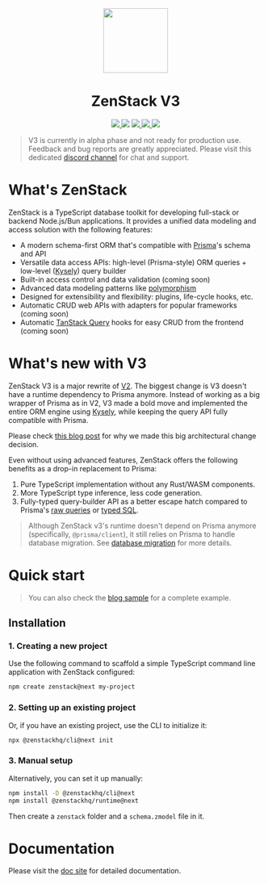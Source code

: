<div align="center">
    <a href="https://zenstack.dev">
    <picture>
    <source media="(prefers-color-scheme: dark)" srcset="https://raw.githubusercontent.com/zenstackhq/zenstack-docs/main/static/img/logo-dark.png">
    <img src="https://raw.githubusercontent.com/zenstackhq/zenstack-docs/main/static/img/logo.png" height="128">
    </picture>
    </a>
    <h1>ZenStack V3</h1>
    <a href="https://www.npmjs.com/package/@zenstackhq/cli?activeTab=versions">
        <img src="https://img.shields.io/npm/v/%40zenstackhq%2Fcli/next">
    </a>
    <img src="https://github.com/zenstackhq/zenstack-v3/actions/workflows/build-test.yml/badge.svg">
    <a href="https://twitter.com/zenstackhq">
        <img src="https://img.shields.io/twitter/url?style=social&url=https%3A%2F%2Fgithub.com%2Fzenstackhq%2Fzenstack">
    </a>
    <a href="https://discord.gg/Ykhr738dUe">
        <img src="https://img.shields.io/discord/1035538056146595961">
    </a>
    <a href="https://github.com/zenstackhq/zenstack/blob/main/LICENSE">
        <img src="https://img.shields.io/badge/license-MIT-green">
    </a>
</div>

> V3 is currently in alpha phase and not ready for production use. Feedback and bug reports are greatly appreciated. Please visit this dedicated [discord channel](https://discord.com/channels/1035538056146595961/1352359627525718056) for chat and support.

# What's ZenStack

ZenStack is a TypeScript database toolkit for developing full-stack or backend Node.js/Bun applications. It provides a unified data modeling and access solution with the following features:

- A modern schema-first ORM that's compatible with [Prisma](https://github.com/prisma/prisma)'s schema and API
- Versatile data access APIs: high-level (Prisma-style) ORM queries + low-level ([Kysely](https://github.com/kysely-org/kysely)) query builder
- Built-in access control and data validation (coming soon)
- Advanced data modeling patterns like [polymorphism](https://zenstack.dev/blog/polymorphism)
- Designed for extensibility and flexibility: plugins, life-cycle hooks, etc.
- Automatic CRUD web APIs with adapters for popular frameworks (coming soon)
- Automatic [TanStack Query](https://github.com/TanStack/query) hooks for easy CRUD from the frontend (coming soon)

# What's new with V3

ZenStack V3 is a major rewrite of [V2](https://github.com/zenstackhq/zenstack). The biggest change is V3 doesn't have a runtime dependency to Prisma anymore. Instead of working as a big wrapper of Prisma as in V2, V3 made a bold move and implemented the entire ORM engine using [Kysely](https://github.com/kysely-org/kysely), while keeping the query API fully compatible with Prisma.

Please check [this blog post](https://zenstack.dev/blog/next-chapter-1) for why we made this big architectural change decision.

Even without using advanced features, ZenStack offers the following benefits as a drop-in replacement to Prisma:

1. Pure TypeScript implementation without any Rust/WASM components.
2. More TypeScript type inference, less code generation.
3. Fully-typed query-builder API as a better escape hatch compared to Prisma's [raw queries](https://www.prisma.io/docs/orm/prisma-client/using-raw-sql/raw-queries) or [typed SQL](https://www.prisma.io/docs/orm/prisma-client/using-raw-sql/typedsql).

> Although ZenStack v3's runtime doesn't depend on Prisma anymore (specifically, `@prisma/client`), it still relies on Prisma to handle database migration. See [database migration](#database-migration) for more details.

# Quick start

> You can also check the [blog sample](./samples/blog) for a complete example.

## Installation

### 1. Creating a new project

Use the following command to scaffold a simple TypeScript command line application with ZenStack configured:

```bash
npm create zenstack@next my-project
```

### 2. Setting up an existing project

Or, if you have an existing project, use the CLI to initialize it:

```bash
npx @zenstackhq/cli@next init
```

### 3. Manual setup

Alternatively, you can set it up manually:

```bash
npm install -D @zenstackhq/cli@next
npm install @zenstackhq/runtime@next
```

Then create a `zenstack` folder and a `schema.zmodel` file in it.

# Documentation

Please visit the [doc site](https://zenstack.dev/docs/3.x/) for detailed documentation.
